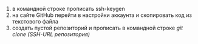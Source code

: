 1) в командной строке прописать ssh-keygen
2) на сайте GitHub перейти в настройки аккаунта и скопировать код из текстового файла
3) создать пустой репозиторий и прописать в командной строке *git clone (SSH-URL репозитория)*